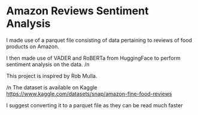 # Amazon Reviews Sentiment Analysis
I made use of a parquet file consisting of data pertaining to reviews of food products on Amazon.


I then made use of VADER and RoBERTa from HuggingFace to perform sentiment analysis on the data.
/n

This project is inspired by Rob Mulla.

/n
The dataset is available on Kaggle https://www.kaggle.com/datasets/snap/amazon-fine-food-reviews

I suggest converting it to a parquet file as they can be read much faster
